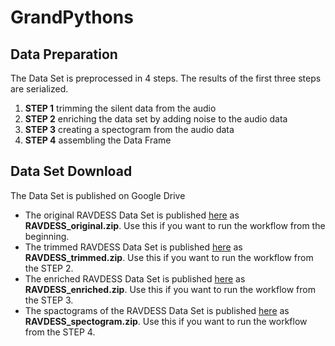 # GrandPythons

## Data Preparation

The Data Set is preprocessed in 4 steps. The results of the first three steps are serialized.

1. **STEP 1** trimming the silent data from the audio
2. **STEP 2** enriching the data set by adding noise to the audio data
3. **STEP 3** creating a spectogram from the audio data
4. **STEP 4** assembling the Data Frame

## Data Set Download

The Data Set is published on Google Drive

* The original RAVDESS Data Set is published [here](https://drive.google.com/open?id=1WyJsDuxJlUObBCFrNZLAXM2w4-sp0CxN) as **RAVDESS_original.zip**. Use this if you want to run the workflow from the beginning.
* The trimmed RAVDESS Data Set is published [here](https://drive.google.com/open?id=1-I38Jg7p5l8UQmk1rmxGZzfjZWO1J442) as **RAVDESS_trimmed.zip**. Use this if you want to run the workflow from the STEP 2.
* The enriched RAVDESS Data Set is published [here](https://drive.google.com/open?id=1aChRIRB1OCXxKoYWA3yYF_ojb5Y9lPKm) as **RAVDESS_enriched.zip**. Use this if you want to run the workflow from the STEP 3.
* The spactograms of the RAVDESS Data Set is published [here](https://drive.google.com/open?id=1nikdbscZTzY-nzEM78D-B_3_yCwTqbGH) as **RAVDESS_spectogram.zip**. Use this if you want to run the workflow from the STEP 4.
